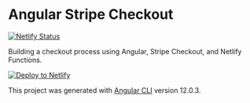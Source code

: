 # Angular Stripe Checkout

[![Netlify Status](https://api.netlify.com/api/v1/badges/520a6bd2-2727-449d-aa8e-be476691b233/deploy-status)](https://app.netlify.com/sites/angular-stripe-checkout/deploys)

Building a checkout process using Angular, Stripe Checkout, and Netlify Functions.

[![Deploy to Netlify](https://www.netlify.com/img/deploy/button.svg)](https://app.netlify.com/start/deploy?repository=https://github.com/tzmanics/angular-stripe-checkout&utm_source=github&utm_medium=ng-prerender-tzm&utm_campaign=devex)

This project was generated with [Angular CLI](https://github.com/angular/angular-cli) version 12.0.3.
